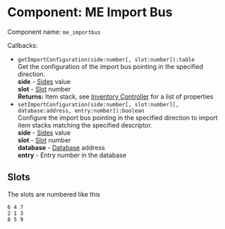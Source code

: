# Component: ME Import Bus

Component name: `me_importbus`

Callbacks:

* `getImportConfiguration(side:number[, slot:number]):table`  
  Get the configuration of the import bus pointing in the specified direction.  
  **side** - [Sides] value  
  **slot** - [Slot](#slots) number  
  **Returns:** Item stack, see [Inventory Controller] for a list of properties
* `setImportConfiguration(side:number[, slot:number][, database:address, entry:number]):boolean`  
  Configure the import bus pointing in the specified direction to import item stacks matching the specified descriptor.  
  **side** - [Sides] value  
  **slot** - [Slot](#slots) number  
  **database** - [Database] address  
  **entry** - Entry number in the database

## Slots

The slots are numbered like this

    6 4 7
    2 1 3
    8 5 9

[Sides]: http://ocdoc.cil.li/api:sides
[Inventory Controller]: http://ocdoc.cil.li/component:inventory_controller
[Database]: http://ocdoc.cil.li/component:database
